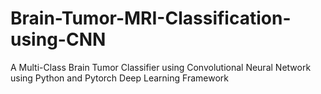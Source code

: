 # Brain-Tumor-MRI-Classification-using-CNN
A Multi-Class Brain Tumor Classifier using Convolutional Neural Network using Python and Pytorch Deep Learning Framework
